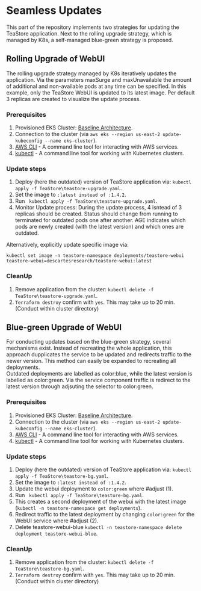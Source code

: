 # Seamless Updates

This part of the repository implements two strategies for updating the TeaStore application. Next to the rolling upgrade strategy, which is managed by K8s, a self-managed blue-green strategy is proposed. 

## Rolling Upgrade of WebUI

The rolling upgrade strategy managed by K8s iteratively updates the application. Via the parameters maxSurge and maxUnavailable the amount of additional and non-available pods at any time can be specified. In this example, only the TeaStore WebUI is updated to its latest image. Per default 3 replicas are created to visualize the update process. 

### Prerequisites

1. Provisioned EKS Cluster: [Baseline Architecture](https://github.com/frankakn/reliability-deployment/tree/main/Deployment/BaselineArchitecture).
2. Connection to the cluster (via ``aws eks --region us-east-2 update-kubeconfig --name eks-cluster``).
3. [AWS CLI](https://docs.aws.amazon.com/cli/latest/userguide/getting-started-install.html) - A command line tool for interacting with AWS services.
4. [kubectl](https://kubernetes.io/de/docs/tasks/tools/install-kubectl/) - A command line tool for working with Kubernetes clusters.

### Update steps

1. Deploy (here the outdated) version of TeaStore application via: ``kubectl apply -f TeaStore\teastore-upgrade.yaml``.
2. Set the image to ``:latest instead of :1.4.2``.
3. Run `` kubectl apply -f TeaStore\teasture-upgrade.yaml``.
4. Monitor Update process: During the update process, 4 isntead of 3 replicas should be created. Status should change from running to terminated for outdated pods one after another. AGE indicates which pods are newly created (with the latest version) and which ones are outdated.

Alternatively, explicitly update specific image via:

``kubectl set image -n teastore-namespace deployments/teastore-webui teastore-webui=descartesresearch/teastore-webui:latest``

### CleanUp

1. Remove application from the cluster: `` kubectl delete -f  TeaStore\teastore-upgrade.yaml ``. 
2. ``Terraform destroy`` confirm with ``yes``. This may take up to 20 min. (Conduct within cluster directory)


## Blue-green Upgrade of WebUI

For conducting updates based on the blue-green strategy, several mechanisms exist. Instead of recreating the whole application, this approach dupplicates the service to be updated and redirects traffic to the newer version. This method can easily be expanded to recreating all deployments.   
Outdated deployments are labelled as color:blue, while the latest version is labelled as color:green. Via the service component traffic is redirect to the latest version through adjsuting the selector to color:green.

### Prerequisites

1. Provisioned EKS Cluster: [Baseline Architecture](https://github.com/frankakn/reliability-deployment/tree/main/Deployment/BaselineArchitecture).
2. Connection to the cluster (via ``aws eks --region us-east-2 update-kubeconfig --name eks-cluster``).
3. [AWS CLI](https://docs.aws.amazon.com/cli/latest/userguide/getting-started-install.html) - A command line tool for interacting with AWS services.
4. [kubectl](https://kubernetes.io/de/docs/tasks/tools/install-kubectl/) - A command line tool for working with Kubernetes clusters.

### Update steps

1. Deploy (here the outdated) version of TeaStore application via: ``kubectl apply -f TeaStore\teastore-bg.yaml``.
2. Set the image to ``:latest instead of :1.4.2``.
3. Update the webui deployment to ``color:green`` where #adjust (1).
3. Run `` kubectl apply -f TeaStore\teasture-bg.yaml``.
5. This creates a second deployment of the webui with the latest image (``kubectl -n teastore-namespace get deployments``).
6. Redirect traffic to the latest deployment by changing ``color:green`` for the WebUI service where #adjust (2).
7. Delete teastore-webui-blue `` kubectl -n teastore-namespace delete deployment teastore-webui-blue ``.

### CleanUp

1. Remove application from the cluster: `` kubectl delete -f  TeaStore\teastore-bg.yaml ``. 
2. ``Terraform destroy`` confirm with ``yes``. This may take up to 20 min. (Conduct within cluster directory)